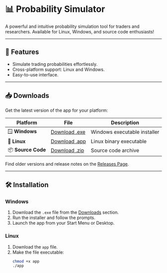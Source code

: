 # 📊 Probability Simulator

A powerful and intuitive probability simulation tool for traders and researchers. Available for Linux, Windows, and source code enthusiasts!

---

## 🚀 Features
- Simulate trading probabilities effortlessly.
- Cross-platform support: Linux and Windows.
- Easy-to-use interface.

---

## 📥 Downloads

Get the latest version of the app for your platform:

| Platform  | File | Description |
|-----------|------|-------------|
| 🪟 **Windows** | [Download .exe](https://github.com/YourUser/YourRepo/releases/download/v1.0.0/my_app.exe) | Windows executable installer |
| 🐧 **Linux** | [Download .app](https://github.com/YourUser/YourRepo/releases/download/v1.0.0/app) | Linux binary executable |
| 📦 **Source Code** | [Download .zip](https://github.com/YourUser/YourRepo/archive/refs/tags/v1.0.0.zip) | Source code archive |

Find older versions and release notes on the [Releases Page](https://github.com/YourUser/YourRepo/releases).

---

## 🛠️ Installation

### Windows
1. Download the `.exe` file from the [Downloads](#downloads) section.
2. Run the installer and follow the prompts.
3. Launch the app from your Start Menu or Desktop.

### Linux
1. Download the `app` file.
2. Make the file executable:
   ```bash
   chmod +x app
   ./app
